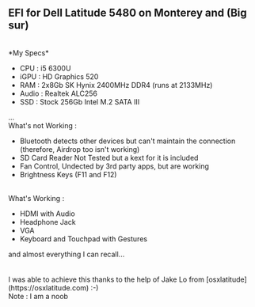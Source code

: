 <h2>EFI for Dell Latitude 5480 on Monterey and (Big sur)</h2>
<br>
*My Specs*
<ul>
 <li>CPU : i5 6300U</li>
 <li>iGPU : HD Graphics 520</li>
 <li>RAM : 2x8Gb SK Hynix 2400MHz DDR4 (runs at 2133MHz)</li>
 <li>Audio : Realtek ALC256</li>
 <li>SSD : Stock 256Gb Intel M.2 SATA III</li>
</ul>
...
<br>
What's not Working : 
<ul>
 <li>Bluetooth detects other devices but can't maintain the connection (therefore, Airdrop too isn't working)</li>
 <li>SD Card Reader Not Tested but a kext for it is included</li>
 <li>Fan Control, Undected by 3rd party apps, but are working</li>
 <li>Brightness Keys (F11 and F12)</li>
</ul>
<br>
What's Working :
<ul>
  <li>HDMI with Audio</li>
  <li>Headphone Jack</li>
  <li>VGA</li>
  <li>Keyboard and Touchpad with Gestures</li>
</ul>
and almost everything I can recall...
<br><br><br>
I was able to achieve this thanks to the help of Jake Lo from [osxlatitude](https://osxlatitude.com) :-)
<br>
Note : I am a noob
